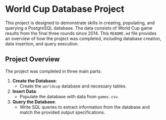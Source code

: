 # World Cup Database Project

This project is designed to demonstrate skills in creating, populating, and querying a PostgreSQL database. The data consists of World Cup game results from the final three rounds since 2014. This `README.md` file provides an overview of how the project was completed, including database creation, data insertion, and query execution.

## Project Overview

The project was completed in three main parts:

1. **Create the Database**:
   - Create the `worldcup` database and necessary tables.
2. **Insert Data**:
   - Populate the database with data from `games.csv`.
3. **Query the Database**:
   - Write SQL queries to extract information from the database and match the provided output specifications.







